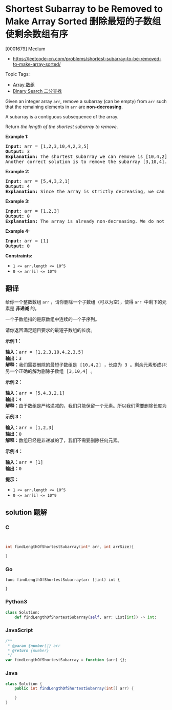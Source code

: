 # Shortest Subarray to be Removed to Make Array Sorted 删除最短的子数组使剩余数组有序

[0001679] Medium

- https://leetcode-cn.com/problems/shortest-subarray-to-be-removed-to-make-array-sorted/

Topic Tags:

- [Array 数组](https://leetcode-cn.com/tag/array/)
- [Binary Search 二分查找](https://leetcode-cn.com/tag/binary-search/)

Given an integer array `arr`, remove a subarray (can be empty) from `arr` such that the remaining elements in `arr` are **non-decreasing**.

A subarray is a contiguous subsequence of the array.

Return *the length of the shortest subarray to remove*.

**Example 1:**

<pre><strong>Input:</strong> arr = [1,2,3,10,4,2,3,5]
<strong>Output:</strong> 3
<strong>Explanation: </strong>The shortest subarray we can remove is [10,4,2] of length 3. The remaining elements after that will be [1,2,3,3,5] which are sorted.
Another correct solution is to remove the subarray [3,10,4].</pre>

**Example 2:**

<pre><strong>Input:</strong> arr = [5,4,3,2,1]
<strong>Output:</strong> 4
<strong>Explanation: </strong>Since the array is strictly decreasing, we can only keep a single element. Therefore we need to remove a subarray of length 4, either [5,4,3,2] or [4,3,2,1].
</pre>

**Example 3:**

<pre><strong>Input:</strong> arr = [1,2,3]
<strong>Output:</strong> 0
<strong>Explanation: </strong>The array is already non-decreasing. We do not need to remove any elements.
</pre>

**Example 4:**

<pre><strong>Input:</strong> arr = [1]
<strong>Output:</strong> 0
</pre>

**Constraints:**

- `1 <= arr.length <= 10^5`
- `0 <= arr[i] <= 10^9`

## 翻译

给你一个整数数组 `arr` ，请你删除一个子数组（可以为空），使得 `arr`  中剩下的元素是 **非递减** 的。

一个子数组指的是原数组中连续的一个子序列。

请你返回满足题目要求的最短子数组的长度。

**示例 1：**

<pre><strong>输入：</strong>arr = [1,2,3,10,4,2,3,5]
<strong>输出：</strong>3
<strong>解释：</strong>我们需要删除的最短子数组是 [10,4,2] ，长度为 3 。剩余元素形成非递减数组 [1,2,3,3,5] 。
另一个正确的解为删除子数组 [3,10,4] 。</pre>

**示例 2：**

<pre><strong>输入：</strong>arr = [5,4,3,2,1]
<strong>输出：</strong>4
<strong>解释：</strong>由于数组是严格递减的，我们只能保留一个元素。所以我们需要删除长度为 4 的子数组，要么删除 [5,4,3,2]，要么删除 [4,3,2,1]。
</pre>

**示例 3：**

<pre><strong>输入：</strong>arr = [1,2,3]
<strong>输出：</strong>0
<strong>解释：</strong>数组已经是非递减的了，我们不需要删除任何元素。
</pre>

**示例 4：**

<pre><strong>输入：</strong>arr = [1]
<strong>输出：</strong>0
</pre>

**提示：**

- `1 <= arr.length <= 10^5`
- `0 <= arr[i] <= 10^9`

## solution 题解

### C

```c


int findLengthOfShortestSubarray(int* arr, int arrSize){

}
```

### Go

```golang
func findLengthOfShortestSubarray(arr []int) int {

}
```

### Python3

```python
class Solution:
    def findLengthOfShortestSubarray(self, arr: List[int]) -> int:
```

### JavaScript

```javascript
/**
 * @param {number[]} arr
 * @return {number}
 */
var findLengthOfShortestSubarray = function (arr) {};
```

### Java

```java
class Solution {
    public int findLengthOfShortestSubarray(int[] arr) {

    }
}
```
